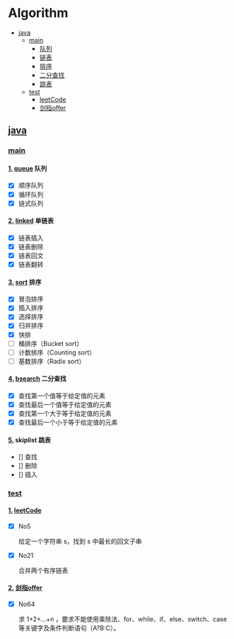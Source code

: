 # Algorithm

- [java](#java)
    - [main](#main)
        - [队列](#queue)
        - [链表](#linked)
        - [排序](#sort)
        - [二分查找](#bsearch)
        - [跳表](#skiplist)
    - [test](#test)
        - [leetCode](#leetCode)
        - [剑指offer](#剑指offer)

## [java](#java)

### [main](#main)

#### [1.](#queue) [queue](https://github.com/JoanneGeng/Algorithm/blob/master/java/src/main/java/queue) 队列
- [x] 顺序队列
- [x] 循环队列
- [x] 链式队列

#### [2.](#linked) [linked](https://github.com/JoanneGeng/Algorithm/blob/master/java/src/main/java/bsearch) 单链表
- [x] 链表插入
- [x] 链表删除
- [x] 链表回文
- [x] 链表翻转

#### [3.](#sort) [sort](https://github.com/JoanneGeng/Algorithm/blob/master/java/src/main/java/sort) 排序
- [x] 冒泡排序
- [x] 插入排序
- [x] 选择排序
- [x] 归并排序
- [x] 快排
- [ ] 桶排序（Bucket sort）
- [ ] 计数排序（Counting sort）
- [ ] 基数排序（Radix sort）

#### [4.](#bsearch) [bsearch](https://github.com/JoanneGeng/Algorithm/blob/master/java/src/main/java/bsearch) 二分查找
- [x] 查找第一个值等于给定值的元素
- [x] 查找最后一个值等于给定值的元素
- [x] 查找第一个大于等于给定值的元素
- [x] 查找最后一个小于等于给定值的元素

#### [5.](#skiplist) skiplist 跳表
- [] 查找
- [] 删除
- [] 插入



### [test](#test)
#### [1.](#leetCode) [leetCode](https://github.com/JoanneGeng/Algorithm/blob/master/java/src/test/java/leetcode)
- [x] No5 
    <p>给定一个字符串 s，找到 s 中最长的回文子串
- [x] No21 
    <p> 合并两个有序链表

#### [2.](#剑指offer) [剑指offer](https://github.com/JoanneGeng/Algorithm/blob/master/java/src/test/java/offer)
- [x] No64 
    <p>求 1+2+...+n ，要求不能使用乘除法、for、while、if、else、switch、case等关键字及条件判断语句（A?B:C）。
